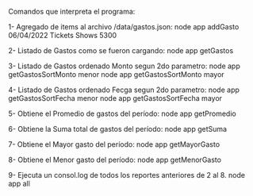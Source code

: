 Comandos que interpreta el programa:

1- Agregado de items al archivo /data/gastos.json:
  node app addGasto 06/04/2022 Tickets Shows 5300

2- Listado de Gastos como se fueron cargando:
  node app getGastos 

3- Listado de Gastos ordenado Monto segun 2do parametro:
  node app getGastosSortMonto menor
  node app getGastosSortMonto mayor

4- Listado de Gastos ordenado Fecga segun 2do parametro:
  node app getGastosSortFecha menor 
  node app getGastosSortFecha mayor

5- Obtiene el Promedio de gastos del período:
  node app getPromedio 

6- Obtiene la Suma total de gastos del período:
  node app getSuma

7- Obtiene el Mayor gasto del período:
  node app getMayorGasto

8- Obtiene el Menor gasto del período:
  node app getMenorGasto 

9- Ejecuta un consol.log de todos los reportes anteriores de 2 al 8.
  node app all